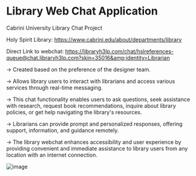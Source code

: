# Library Web Chat Application 

Cabrini University Library Chat Project 

Holy Spirit Library: https://www.cabrini.edu/about/departments/library

Direct Link to webchat: https://libraryh3lp.com/chat/hslreferences-queue@chat.libraryh3lp.com?skin=35016&amp;identity=Librarian

→ Created based on the preference of the designer team. 

→ Allows library users to interact with librarians and access various services through real-time messaging. 

→ This chat functionality enables users to ask questions, seek assistance with research, request book recommendations, inquire about library policies, or get help navigating the library's resources. 

→ Librarians can provide prompt and personalized responses, offering support, information, and guidance remotely. 

→ The library webchat enhances accessibility and user experience by providing convenient and immediate assistance to library users from any location with an internet connection.

![image](https://github.com/KhanDevProject/LibraryWebChat/assets/69941212/0c579cbd-a09d-4a65-a923-0657a5b4d434)
